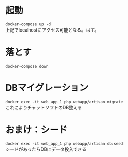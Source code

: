 # 起動
```docker-compose up -d```  
上記でlocalhostにアクセス可能となる。はず。  

# 落とす
```docker-compose down```

# DBマイグレーション
```docker exec -it web_app_1 php webapp/artisan migrate```  
これによりチャットソフトのDB整える  

# おまけ：シード
```docker exec -it web_app_1 php webapp/artisan db:seed```  
シードがあったらDBにデータ投入できる  
